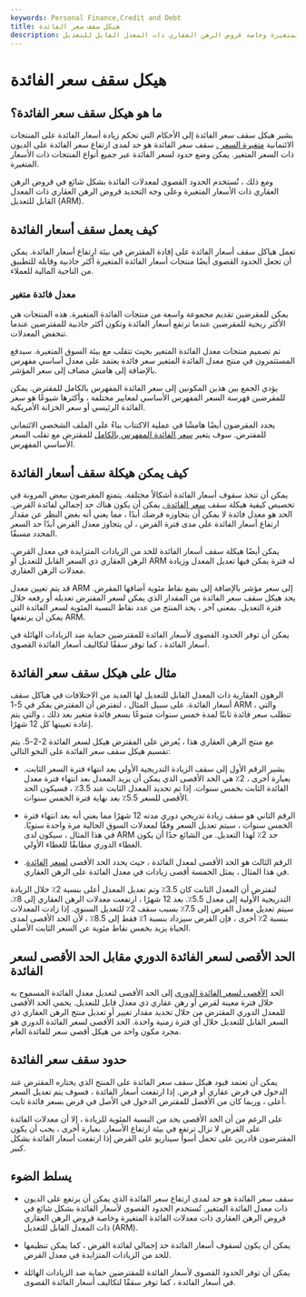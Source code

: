 ```yaml
---
keywords: Personal Finance,Credit and Debt
title: هيكل سقف سعر الفائدة
description: تُستخدم الحدود القصوى لأسعار الفائدة بشكل شائع في قروض الرهن العقاري ذات معدلات الفائدة المتغيرة وخاصة قروض الرهن العقاري ذات المعدل القابل للتعديل (ARM).
---
```


# هيكل سقف سعر الفائدة
## ما هو هيكل سقف سعر الفائدة؟

يشير هيكل سقف سعر الفائدة إلى الأحكام التي تحكم زيادة أسعار الفائدة على المنتجات الائتمانية [متغيرة السعر .](/variableinterestrate) سقف سعر الفائدة هو حد لمدى ارتفاع سعر الفائدة على الديون ذات السعر المتغير. يمكن وضع حدود لسعر الفائدة عبر جميع أنواع المنتجات ذات الأسعار المتغيرة.

ومع ذلك ، تُستخدم الحدود القصوى لمعدلات الفائدة بشكل شائع في قروض الرهن العقاري ذات الأسعار المتغيرة وعلى وجه التحديد قروض الرهن العقاري ذات المعدل القابل للتعديل (ARM).

## كيف يعمل سقف أسعار الفائدة

تعمل هياكل سقف أسعار الفائدة على إفادة المقترض في بيئة ارتفاع أسعار الفائدة. يمكن أن تجعل الحدود القصوى أيضًا منتجات أسعار الفائدة المتغيرة أكثر جاذبية وقابلة للتطبيق من الناحية المالية للعملاء.

### معدل فائدة متغير

يمكن للمقرضين تقديم مجموعة واسعة من منتجات الفائدة المتغيرة. هذه المنتجات هي الأكثر ربحية للمقرضين عندما ترتفع أسعار الفائدة وتكون أكثر جاذبية للمقترضين عندما تنخفض المعدلات.

تم تصميم منتجات معدل الفائدة المتغير بحيث تتقلب مع بيئة السوق المتغيرة. سيدفع المستثمرون في منتج معدل الفائدة المتغير سعر فائدة يعتمد على معدل أساسي مفهرس بالإضافة إلى هامش مضاف إلى سعر المؤشر.

يؤدي الجمع بين هذين المكونين إلى سعر الفائدة المفهرس بالكامل للمقترض. يمكن للمقرضين فهرسة السعر المفهرس الأساسي لمعايير مختلفة ، وأكثرها شيوعًا هو سعر الفائدة الرئيسي أو سعر الخزانة الأمريكية.

يحدد المقرضون أيضًا هامشًا في عملية الاكتتاب بناءً على الملف الشخصي الائتماني للمقترض. سوف يتغير [سعر الفائدة المفهرس بالكامل](/fullyindexedinterestrate) للمقترض مع تقلب السعر الأساسي المفهرس.

## كيف يمكن هيكلة سقف أسعار الفائدة

يمكن أن تتخذ سقوف أسعار الفائدة أشكالاً مختلفة. يتمتع المقرضون ببعض المرونة في تخصيص كيفية هيكلة سقف [سعر الفائدة .](/interestrate) يمكن أن يكون هناك حد إجمالي لفائدة القرض. الحد هو معدل فائدة لا يمكن أن يتجاوزه قرضك أبدًا ، مما يعني أنه بغض النظر عن مقدار ارتفاع أسعار الفائدة على مدى فترة القرض ، لن يتجاوز معدل القرض أبدًا حد السعر المحدد مسبقًا.

يمكن أيضًا هيكلة سقف أسعار الفائدة للحد من الزيادات المتزايدة في معدل القرض. الرهن العقاري ذي السعر القابل للتعديل أو ARM له فترة يمكن فيها تعديل المعدل وزيادة معدلات الرهن العقاري.

قد يتم تعيين معدل ARM إلى سعر مؤشر بالإضافة إلى بضع نقاط مئوية أضافها المقرض. يحد هيكل سقف سعر الفائدة من المقدار الذي يمكن لسعر المقترض تعديله أو رفعه خلال فترة التعديل. بمعنى آخر ، يحد المنتج من عدد نقاط النسبة المئوية لسعر الفائدة التي يمكن أن يرتفعها ARM.

يمكن أن توفر الحدود القصوى لأسعار الفائدة للمقترضين حماية ضد الزيادات الهائلة في أسعار الفائدة ، كما توفر سقفًا لتكاليف أسعار الفائدة القصوى.

## مثال على هيكل سقف سعر الفائدة

الرهون العقارية ذات المعدل القابل للتعديل لها العديد من الاختلافات في هياكل سقف أسعار الفائدة. على سبيل المثال ، لنفترض أن المقترض يفكر في 5-1 ARM ، والتي تتطلب سعر فائدة ثابتًا لمدة خمس سنوات متبوعًا بسعر فائدة متغير بعد ذلك ، والتي يتم إعادة تعيينها كل 12 شهرًا.

مع منتج الرهن العقاري هذا ، يُعرض على المقترض هيكل لسعر الفائدة 2-2-5. يتم تقسيم هيكل سقف سعر الفائدة على النحو التالي:

- يشير الرقم الأول إلى سقف الزيادة التدريجية الأولي بعد انتهاء فترة السعر الثابت. بعبارة أخرى ، 2٪ هي الحد الأقصى الذي يمكن أن يزيد المعدل بعد انتهاء فترة معدل الفائدة الثابت بخمس سنوات. إذا تم تحديد المعدل الثابت عند 3.5٪ ، فسيكون الحد الأقصى للسعر 5.5٪ بعد نهاية فترة الخمس سنوات.

- الرقم الثاني هو سقف زيادة تدريجي دوري مدته 12 شهرًا مما يعني أنه بعد انتهاء فترة الخمس سنوات ، سيتم تعديل السعر وفقًا لمعدلات السوق الحالية مرة واحدة سنويًا. في هذا المثال ، سيكون لدى ARM حد 2٪ لهذا التعديل. من الشائع جدًا أن يكون الغطاء الدوري مطابقًا للغطاء الأولي.

- الرقم الثالث هو الحد الأقصى لمعدل الفائدة ، حيث يحدد الحد الأقصى [لسعر](/interestrateceiling) [الفائدة](/interestrateceiling). في هذا المثال ، يمثل الخمسة أقصى زيادات في معدل الفائدة على الرهن العقاري.

لنفترض أن المعدل الثابت كان 3.5٪ وتم تعديل المعدل أعلى بنسبة 2٪ خلال الزيادة التدريجية الأولية إلى معدل 5.5٪. بعد 12 شهرًا ، ارتفعت معدلات الرهن العقاري إلى 8٪. سيتم تعديل معدل القرض إلى 7.5٪ بسبب سقف 2٪ للتعديل السنوي. إذا زادت المعدلات بنسبة 2٪ أخرى ، فإن القرض سيزداد بنسبة 1٪ فقط إلى 8.5٪ ، لأن الحد الأقصى لمدى الحياة يزيد بخمس نقاط مئوية عن السعر الثابت الأصلي.

## الحد الأقصى لسعر الفائدة الدوري مقابل الحد الأقصى لسعر الفائدة

الحد [الأقصى لسعر الفائدة الدوري](/periodiccap) إلى الحد الأقصى لتعديل معدل الفائدة المسموح به خلال فترة معينة لقرض أو رهن عقاري ذي معدل قابل للتعديل. يحمي الحد الأقصى للمعدل الدوري المقترض من خلال تحديد مقدار تغيير أو تعديل منتج الرهن العقاري ذي السعر القابل للتعديل خلال أي فترة زمنية واحدة. الحد الأقصى لسعر الفائدة الدوري هو مجرد مكون واحد من هيكل أقصى سعر للفائدة العام.

## حدود سقف سعر الفائدة

يمكن أن تعتمد قيود هيكل سقف سعر الفائدة على المنتج الذي يختاره المقترض عند الدخول في قرض عقاري أو قرض. إذا ارتفعت أسعار الفائدة ، فسوف يتم تعديل السعر أعلى ، وربما كان من الأفضل للمقترض الدخول في الأصل في قرض بسعر فائدة ثابت.

على الرغم من أن الحد الأقصى يحد من النسبة المئوية للزيادة ، إلا أن معدلات الفائدة على القرض لا تزال ترتفع في بيئة ارتفاع الأسعار. بعبارة أخرى ، يجب أن يكون المقترضون قادرين على تحمل أسوأ سيناريو على القرض إذا ارتفعت أسعار الفائدة بشكل كبير.

## يسلط الضوء

- سقف سعر الفائدة هو حد لمدى ارتفاع سعر الفائدة الذي يمكن أن يرتفع على الديون ذات معدل الفائدة المتغير. تُستخدم الحدود القصوى لأسعار الفائدة بشكل شائع في قروض الرهن العقاري ذات معدلات الفائدة المتغيرة وخاصة قروض الرهن العقاري ذات المعدل القابل للتعديل (ARM).

- يمكن أن يكون لسقوف أسعار الفائدة حد إجمالي لفائدة القرض ، كما يمكن تنظيمها للحد من الزيادات المتزايدة في معدل القرض.

- يمكن أن توفر الحدود القصوى لأسعار الفائدة للمقترضين حماية ضد الزيادات الهائلة في أسعار الفائدة ، كما توفر سقفًا لتكاليف أسعار الفائدة القصوى.

